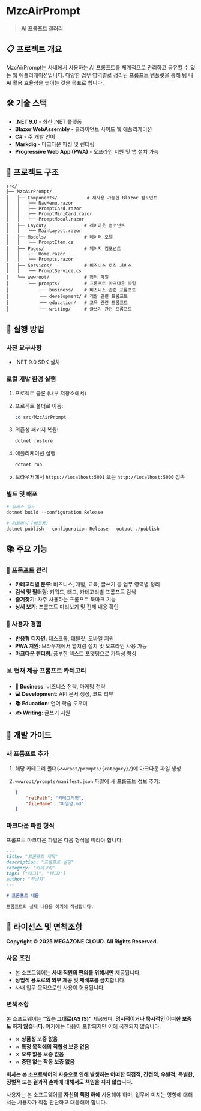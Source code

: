 # MzcAirPrompt

> **AI 프롬프트 갤러리**  

## 📋 프로젝트 개요

MzcAirPrompt는 사내에서 사용하는 AI 프롬프트를 체계적으로 관리하고 공유할 수 있는 웹 애플리케이션입니다. 다양한 업무 영역별로 정리된 프롬프트 템플릿을 통해 팀 내 AI 활용 효율성을 높이는 것을 목표로 합니다.

## 🛠️ 기술 스택

- **.NET 9.0** - 최신 .NET 플랫폼
- **Blazor WebAssembly** - 클라이언트 사이드 웹 애플리케이션
- **C#** - 주 개발 언어
- **Markdig** - 마크다운 파싱 및 렌더링
- **Progressive Web App (PWA)** - 오프라인 지원 및 앱 설치 가능

## 📁 프로젝트 구조

```text
src/
├── MzcAirPrompt/
│   ├── Components/           # 재사용 가능한 Blazor 컴포넌트
│   │   ├── NavMenu.razor
│   │   ├── PromptCard.razor
│   │   ├── PromptMiniCard.razor
│   │   └── PromptModal.razor
│   ├── Layout/              # 레이아웃 컴포넌트
│   │   └── MainLayout.razor
│   ├── Models/              # 데이터 모델
│   │   └── PromptItem.cs
│   ├── Pages/               # 페이지 컴포넌트
│   │   ├── Home.razor
│   │   └── Prompts.razor
│   ├── Services/            # 비즈니스 로직 서비스
│   │   └── PromptService.cs
│   └── wwwroot/             # 정적 파일
│       └── prompts/         # 프롬프트 마크다운 파일
│           ├── business/    # 비즈니스 관련 프롬프트
│           ├── development/ # 개발 관련 프롬프트
│           ├── education/   # 교육 관련 프롬프트
│           └── writing/     # 글쓰기 관련 프롬프트
```

## 🚀 실행 방법

### 사전 요구사항

- .NET 9.0 SDK 설치

### 로컬 개발 환경 실행

1. 프로젝트 클론 (내부 저장소에서)
2. 프로젝트 폴더로 이동:

   ```powershell
   cd src/MzcAirPrompt
   ```

3. 의존성 패키지 복원:

   ```powershell
   dotnet restore
   ```

4. 애플리케이션 실행:

   ```powershell
   dotnet run
   ```

5. 브라우저에서 `https://localhost:5001` 또는 `http://localhost:5000` 접속

### 빌드 및 배포

```powershell
# 릴리스 빌드
dotnet build --configuration Release

# 퍼블리시 (배포용)
dotnet publish --configuration Release --output ./publish
```

## 📚 주요 기능

### 🎯 프롬프트 관리

- **카테고리별 분류**: 비즈니스, 개발, 교육, 글쓰기 등 업무 영역별 정리
- **검색 및 필터링**: 키워드, 태그, 카테고리별 프롬프트 검색
- **즐겨찾기**: 자주 사용하는 프롬프트 북마크 기능
- **상세 보기**: 프롬프트 미리보기 및 전체 내용 확인

### 🔧 사용자 경험

- **반응형 디자인**: 데스크톱, 태블릿, 모바일 지원
- **PWA 지원**: 브라우저에서 앱처럼 설치 및 오프라인 사용 가능
- **마크다운 렌더링**: 풍부한 텍스트 포맷팅으로 가독성 향상

### 📊 현재 제공 프롬프트 카테고리

- **🏢 Business**: 비즈니스 전략, 마케팅 전략
- **💻 Development**: API 문서 생성, 코드 리뷰
- **📚 Education**: 언어 학습 도우미
- **✍️ Writing**: 글쓰기 지원

## 🔧 개발 가이드

### 새 프롬프트 추가

1. 해당 카테고리 폴더(`wwwroot/prompts/{category}/`)에 마크다운 파일 생성
2. `wwwroot/prompts/manifest.json` 파일에 새 프롬프트 정보 추가:

   ```json
   {
       "relPath": "카테고리명",
       "fileName": "파일명.md"
   }
   ```

### 마크다운 파일 형식

프롬프트 마크다운 파일은 다음 형식을 따라야 합니다:

```markdown
---
title: "프롬프트 제목"
description: "프롬프트 설명"
category: "카테고리"
tags: ["태그1", "태그2"]
author: "작성자"
---

# 프롬프트 내용

프롬프트의 실제 내용을 여기에 작성합니다.
```

## 📝 라이선스 및 면책조항

**Copyright © 2025 MEGAZONE CLOUD. All Rights Reserved.**

### 사용 조건

- 본 소프트웨어는 **사내 직원의 편의를 위해서만** 제공됩니다.
- **상업적 용도로의 외부 제공 및 재배포를 금지**합니다.
- 사내 업무 목적으로만 사용이 허용됩니다.

### 면책조항

본 소프트웨어는 **"있는 그대로(AS IS)"** 제공되며, **명시적이거나 묵시적인 어떠한 보증도 하지 않습니다**. 여기에는 다음이 포함되지만 이에 국한되지 않습니다:

- ✗ **상품성 보증 없음**
- ✗ **특정 목적에의 적합성 보증 없음**
- ✗ **오류 없음 보증 없음**
- ✗ **중단 없는 작동 보증 없음**

**회사는 본 소프트웨어의 사용으로 인해 발생하는 어떠한 직접적, 간접적, 우발적, 특별한, 징벌적 또는 결과적 손해에 대해서도 책임을 지지 않습니다.**

사용자는 본 소프트웨어를 **자신의 책임 하에** 사용해야 하며, 업무에 미치는 영향에 대해서는 사용자가 직접 판단하고 대응해야 합니다.
